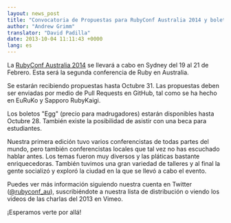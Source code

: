 ```yaml
---
layout: news_post
title: "Convocatoria de Propuestas para RubyConf Australia 2014 y boletos ya disponibles"
author: "Andrew Grimm"
translator: "David Padilla"
date: 2013-10-04 11:11:43 +0000
lang: es
---
```


La [RubyConf Australia 2014][1] se llevará a cabo en Sydney del 19 al 21 de
Febrero. Esta será la segunda conferencia de Ruby en Australia.

Se estarán recibiendo propuestas hasta Octubre 31. Las propuestas deben ser
enviadas por medio de Pull Requests en GitHub, tal como se ha hecho en EuRuKo
y Sapporo RubyKaigi.

Los boletos "Egg" (precio para madrugadores) estarán disponibles hasta Octubre 28.
También existe la posibilidad de asistir con una beca para estudiantes.

Nuestra primera edición tuvo varios conferencistas de todas partes del mundo,
pero también conferencistas locales que tal vez no has escuchado
hablar antes.
Los temas fueron muy diversos y las pláticas bastante enriquecedoras.
También tuvimos una gran variedad de talleres y al final la gente socializó y
exploró la ciudad en la que se llevó a cabo el evento.

Puedes ver más información siguiendo nuestra cuenta en Twitter
([@rubyconf_au][2]), suscribiéndote a nuestra lista de distribución o viendo
los videos de las charlas del 2013 en Vimeo.

¡Esperamos verte por allá!

[1]: http://www.rubyconf.org.au/
[2]: http://twitter.com/rubyconf_au
